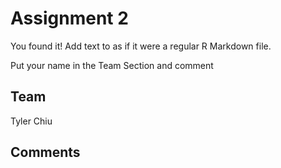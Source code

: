 # Assignment 2

You found it!  Add text to as if it were a regular R Markdown file.

Put your name in the Team Section and comment

## Team

Tyler Chiu
## Comments
